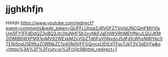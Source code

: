 # jjghkhfjn
Hihfdh
https://www.youtube.com/redirect?event=comments&redir_token=QUFFLUhqa2JRVGFZTVpfaUNCQmFMVVlsUm5FY1FFdDdQZ3xBQ3Jtc0tuNHFSb2xyNkFJaEhlWVRhMEhfNnJLQUJKM2I0MlB6WXFMX1pjMV92WExkM2xVQjZTd0FqV0NxdnJ5dFd1cWhsNlRIYkc0TENiSndJSEtfbzZORlNkZC1zdGN0VFFGQmcxUEtEdTFqcTJkT3V2eEtjYw&q=https%3A%2F%2Fcuty.io%2FcVlc9&html_redirect=1
